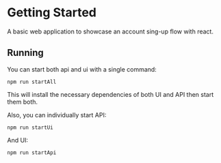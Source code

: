 # Getting Started

A basic web application to showcase an account sing-up flow with react.

## Running

You can start both api and ui with a single command:

`npm run startAll`

This will install the necessary dependencies of both UI and API then start them both.

Also, you can individually start API:

`npm run startUi`

And UI:

`npm run startApi`
